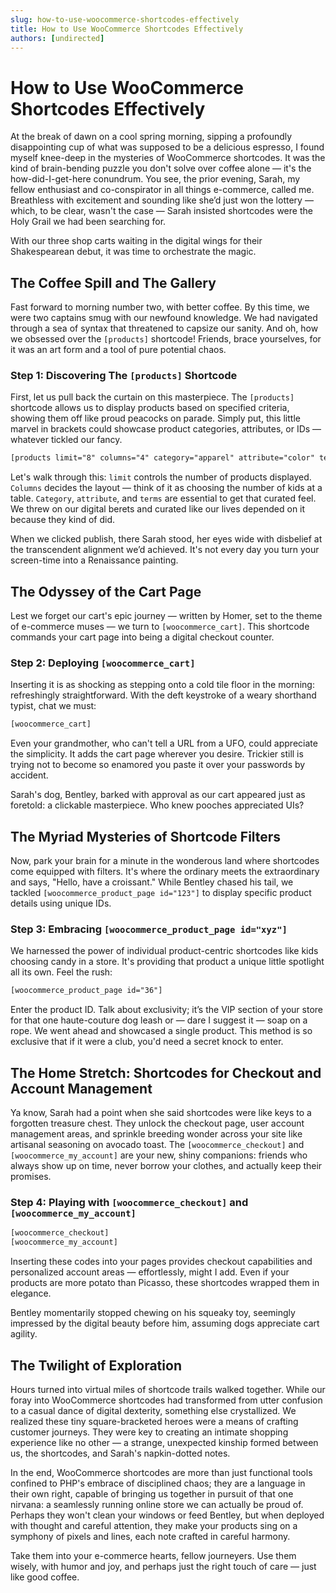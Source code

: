 ```yaml
---
slug: how-to-use-woocommerce-shortcodes-effectively
title: How to Use WooCommerce Shortcodes Effectively
authors: [undirected]
---
```



# How to Use WooCommerce Shortcodes Effectively

At the break of dawn on a cool spring morning, sipping a profoundly disappointing cup of what was supposed to be a delicious espresso, I found myself knee-deep in the mysteries of WooCommerce shortcodes. It was the kind of brain-bending puzzle you don't solve over coffee alone — it's the how-did-I-get-here conundrum. You see, the prior evening, Sarah, my fellow enthusiast and co-conspirator in all things e-commerce, called me. Breathless with excitement and sounding like she’d just won the lottery — which, to be clear, wasn't the case — Sarah insisted shortcodes were the Holy Grail we had been searching for. 

With our three shop carts waiting in the digital wings for their Shakespearean debut, it was time to orchestrate the magic.

## The Coffee Spill and The Gallery

Fast forward to morning number two, with better coffee. By this time, we were two captains smug with our newfound knowledge. We had navigated through a sea of syntax that threatened to capsize our sanity. And oh, how we obsessed over the `[products]` shortcode! Friends, brace yourselves, for it was an art form and a tool of pure potential chaos. 

### Step 1: Discovering The `[products]` Shortcode

First, let us pull back the curtain on this masterpiece. The `[products]` shortcode allows us to display products based on specified criteria, showing them off like proud peacocks on parade. Simply put, this little marvel in brackets could showcase product categories, attributes, or IDs — whatever tickled our fancy.

```html
[products limit="8" columns="4" category="apparel" attribute="color" terms="black"]
```

Let's walk through this: `limit` controls the number of products displayed. `Columns` decides the layout — think of it as choosing the number of kids at a table. `Category`, `attribute`, and `terms` are essential to get that curated feel. We threw on our digital berets and curated like our lives depended on it because they kind of did.

When we clicked publish, there Sarah stood, her eyes wide with disbelief at the transcendent alignment we’d achieved. It's not every day you turn your screen-time into a Renaissance painting.

## The Odyssey of the Cart Page

Lest we forget our cart's epic journey — written by Homer, set to the theme of e-commerce muses — we turn to `[woocommerce_cart]`. This shortcode commands your cart page into being a digital checkout counter. 

### Step 2: Deploying `[woocommerce_cart]`

Inserting it is as shocking as stepping onto a cold tile floor in the morning: refreshingly straightforward. With the deft keystroke of a weary shorthand typist, chat we must:

```html
[woocommerce_cart]
```

Even your grandmother, who can't tell a URL from a UFO, could appreciate the simplicity. It adds the cart page wherever you desire. Trickier still is trying not to become so enamored you paste it over your passwords by accident.

Sarah's dog, Bentley, barked with approval as our cart appeared just as foretold: a clickable masterpiece. Who knew pooches appreciated UIs?

## The Myriad Mysteries of Shortcode Filters

Now, park your brain for a minute in the wonderous land where shortcodes come equipped with filters. It's where the ordinary meets the extraordinary and says, "Hello, have a croissant." While Bentley chased his tail, we tackled `[woocommerce_product_page id="123"]` to display specific product details using unique IDs.

### Step 3: Embracing `[woocommerce_product_page id="xyz"]`

We harnessed the power of individual product-centric shortcodes like kids choosing candy in a store. It's providing that product a unique little spotlight all its own. Feel the rush:

```html
[woocommerce_product_page id="36"]
```

Enter the product ID. Talk about exclusivity; it’s the VIP section of your store for that one haute-couture dog leash or — dare I suggest it — soap on a rope. We went ahead and showcased a single product. This method is so exclusive that if it were a club, you'd need a secret knock to enter.

## The Home Stretch: Shortcodes for Checkout and Account Management

Ya know, Sarah had a point when she said shortcodes were like keys to a forgotten treasure chest. They unlock the checkout page, user account management areas, and sprinkle breeding wonder across your site like artisanal seasoning on avocado toast. The `[woocommerce_checkout]` and `[woocommerce_my_account]` are your new, shiny companions: friends who always show up on time, never borrow your clothes, and actually keep their promises.

### Step 4: Playing with `[woocommerce_checkout]` and `[woocommerce_my_account]`

```html
[woocommerce_checkout]
[woocommerce_my_account]
```

Inserting these codes into your pages provides checkout capabilities and personalized account areas — effortlessly, might I add. Even if your products are more potato than Picasso, these shortcodes wrapped them in elegance.

Bentley momentarily stopped chewing on his squeaky toy, seemingly impressed by the digital beauty before him, assuming dogs appreciate cart agility.

## The Twilight of Exploration

Hours turned into virtual miles of shortcode trails walked together. While our foray into WooCommerce shortcodes had transformed from utter confusion to a casual dance of digital dexterity, something else crystallized. We realized these tiny square-bracketed heroes were a means of crafting customer journeys. They were key to creating an intimate shopping experience like no other — a strange, unexpected kinship formed between us, the shortcodes, and Sarah's napkin-dotted notes.

In the end, WooCommerce shortcodes are more than just functional tools confined to PHP's embrace of disciplined chaos; they are a language in their own right, capable of bringing us together in pursuit of that one nirvana: a seamlessly running online store we can actually be proud of. Perhaps they won't clean your windows or feed Bentley, but when deployed with thought and careful attention, they make your products sing on a symphony of pixels and lines, each note crafted in careful harmony.

Take them into your e-commerce hearts, fellow journeyers. Use them wisely, with humor and joy, and perhaps just the right touch of care — just like good coffee.